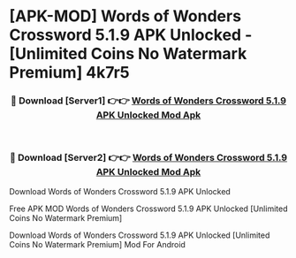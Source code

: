 # [APK-MOD] Words of Wonders  Crossword 5.1.9 APK Unlocked - [Unlimited Coins No Watermark Premium] 4k7r5



<div align="center">
<h3>🔴 Download [Server1] 👉👉 <a href="https://momento.my/?title=Words_of_Wonders__Crossword_5.1.9_APK_Unlocked">Words of Wonders  Crossword 5.1.9 APK Unlocked Mod Apk</a></h3><br>

<h3>🔴 Download [Server2] 👉👉 <a href="https://momento.my/?title=Words_of_Wonders__Crossword_5.1.9_APK_Unlocked">Words of Wonders  Crossword 5.1.9 APK Unlocked Mod Apk</a></h3>
</div>



Download Words of Wonders  Crossword 5.1.9 APK Unlocked 

Free APK MOD Words of Wonders  Crossword 5.1.9 APK Unlocked [Unlimited Coins No Watermark Premium]

Download Words of Wonders  Crossword 5.1.9 APK Unlocked [Unlimited Coins No Watermark Premium] Mod For Android
